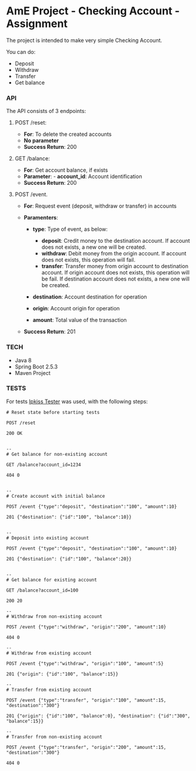 # AmE Project - Checking Account - Assignment 

The project is intended to make very simple Checking Account.

You can do:
- Deposit
- Withdraw
- Transfer
- Get balance

### API

The API consists of 3 endpoints: 

1. POST /reset:
   - **For**: To delete the created accounts 
   - **No parameter**
   - **Success Return**: 200 

2. GET /balance: 
   - **For**: Get account balance, if exists
   - **Parameter**: 
          - **account_id**: Account identification
   - **Success Return**: 200
  
3. POST /event. 
    - **For**: Request event (deposit, withdraw or transfer) in accounts 
    - **Paramenters**: 
        - **type**: Type of event, as below:
            - **deposit**: Credit money to the destination account. If account does not exists, a new one will be created.
            - **withdraw**: Debit money from the origin account. If account does not exists, this operation will fail.
            - **transfer**: Transfer money from origin account to destination account. If origin account does not exists, this operation will be fail. If destination account does not exists, a new one will be created.

        - **destination**: Account destination for operation

        - **origin**: Account origin for operation

        - **amount**: Total value of the transaction

     - **Success Return**: 201


### TECH

- Java 8
- Spring Boot 2.5.3
- Maven Project

### TESTS

For tests [Ipkiss Tester](https://ipkiss.pragmazero.com/) was used, with the following steps:

```--
# Reset state before starting tests

POST /reset

200 OK


--
# Get balance for non-existing account

GET /balance?account_id=1234

404 0


--
# Create account with initial balance

POST /event {"type":"deposit", "destination":"100", "amount":10}

201 {"destination": {"id":"100", "balance":10}}


--
# Deposit into existing account

POST /event {"type":"deposit", "destination":"100", "amount":10}

201 {"destination": {"id":"100", "balance":20}}


--
# Get balance for existing account

GET /balance?account_id=100

200 20

--
# Withdraw from non-existing account

POST /event {"type":"withdraw", "origin":"200", "amount":10}

404 0

--
# Withdraw from existing account

POST /event {"type":"withdraw", "origin":"100", "amount":5}

201 {"origin": {"id":"100", "balance":15}}

--
# Transfer from existing account

POST /event {"type":"transfer", "origin":"100", "amount":15, "destination":"300"}

201 {"origin": {"id":"100", "balance":0}, "destination": {"id":"300", "balance":15}}

--
# Transfer from non-existing account

POST /event {"type":"transfer", "origin":"200", "amount":15, "destination":"300"}

404 0

````




